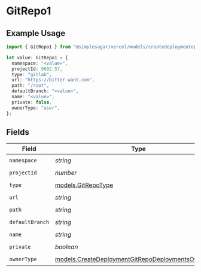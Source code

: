 # GitRepo1

## Example Usage

```typescript
import { GitRepo1 } from "@simplesagar/vercel/models/createdeploymentop.js";

let value: GitRepo1 = {
  namespace: "<value>",
  projectId: 9602.57,
  type: "gitlab",
  url: "https://bitter-want.com",
  path: "/root",
  defaultBranch: "<value>",
  name: "<value>",
  private: false,
  ownerType: "user",
};
```

## Fields

| Field                                                                                                          | Type                                                                                                           | Required                                                                                                       | Description                                                                                                    |
| -------------------------------------------------------------------------------------------------------------- | -------------------------------------------------------------------------------------------------------------- | -------------------------------------------------------------------------------------------------------------- | -------------------------------------------------------------------------------------------------------------- |
| `namespace`                                                                                                    | *string*                                                                                                       | :heavy_check_mark:                                                                                             | N/A                                                                                                            |
| `projectId`                                                                                                    | *number*                                                                                                       | :heavy_check_mark:                                                                                             | N/A                                                                                                            |
| `type`                                                                                                         | [models.GitRepoType](../models/gitrepotype.md)                                                                 | :heavy_check_mark:                                                                                             | N/A                                                                                                            |
| `url`                                                                                                          | *string*                                                                                                       | :heavy_check_mark:                                                                                             | N/A                                                                                                            |
| `path`                                                                                                         | *string*                                                                                                       | :heavy_check_mark:                                                                                             | N/A                                                                                                            |
| `defaultBranch`                                                                                                | *string*                                                                                                       | :heavy_check_mark:                                                                                             | N/A                                                                                                            |
| `name`                                                                                                         | *string*                                                                                                       | :heavy_check_mark:                                                                                             | N/A                                                                                                            |
| `private`                                                                                                      | *boolean*                                                                                                      | :heavy_check_mark:                                                                                             | N/A                                                                                                            |
| `ownerType`                                                                                                    | [models.CreateDeploymentGitRepoDeploymentsOwnerType](../models/createdeploymentgitrepodeploymentsownertype.md) | :heavy_check_mark:                                                                                             | N/A                                                                                                            |
